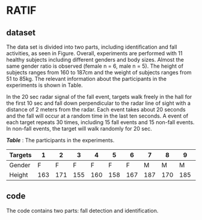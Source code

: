 
    
# RATIF
## dataset

The data set is divided into two parts, including identification and fall activities, as seen in Figure. Overall, experiments are performed with 11 healthy subjects including different genders and body sizes. Almost the same gender ratio is observed (female n = 6, male n = 5). The height of subjects ranges from 160 to 187cm and the weight of subjects ranges from 51 to 85kg. The relevant information about the participants in the experiments is shown in Table.


In the 20 sec radar signal of the fall event, targets walk freely in the hall for the first 10 sec and fall down perpendicular to the radar line of sight with a distance of 2 meters from the radar. Each event takes about 20 seconds and the fall will occur at a random time in the last ten seconds. A event of each target repeats 30 times, including 15 fall events and 15 non-fall events. In non-fall events, the target will walk randomly for 20 sec.

***Table*** : The participants in the experiments.

| Targets |1|2|3|4|5|6|7|8|9|10|11|
|---------|-|-|-|-|-|-|-|-|-|--|--|
| Gender|  F|F|F|F|F|F|M|M|M|M |M |
| Height|163|171|155|160|158|167|187|170|185|170|185|174|176|



## code
The code contains two parts: fall detection and identification.

